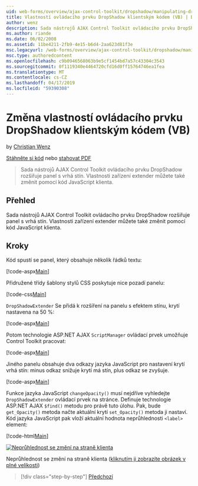 ```yaml
---
uid: web-forms/overview/ajax-control-toolkit/dropshadow/manipulating-dropshadow-properties-from-client-code-vb
title: Vlastností ovládacího prvku DropShadow klientským kódem (VB) | Dokumentace Microsoftu
author: wenz
description: Sada nástrojů AJAX Control Toolkit ovládacího prvku DropShadow rozšiřuje panel s vrhá stín. Vlastnosti zařízení extender lze také změnit pomocí klienta jazyka JavaScript...
ms.author: riande
ms.date: 06/02/2008
ms.assetid: 11be4211-2fb9-4e15-b6d4-2aa623d81f3e
msc.legacyurl: /web-forms/overview/ajax-control-toolkit/dropshadow/manipulating-dropshadow-properties-from-client-code-vb
msc.type: authoredcontent
ms.openlocfilehash: c9b0946568063b9e5cf1454bd7a57c43304c3543
ms.sourcegitcommit: 0f1119340e4464720cfd16d0ff15764746ea1fea
ms.translationtype: MT
ms.contentlocale: cs-CZ
ms.lasthandoff: 04/17/2019
ms.locfileid: "59390308"
---
```

# <a name="manipulating-dropshadow-properties-from-client-code-vb"></a>Změna vlastností ovládacího prvku DropShadow klientským kódem (VB)

by [Christian Wenz](https://github.com/wenz)

[Stáhněte si kód](http://download.microsoft.com/download/5/1/6/51652a81-500b-4f6b-88d3-617103e7941e/DropShadow2.vb.zip) nebo [stahovat PDF](http://download.microsoft.com/download/b/6/a/b6ae89ee-df69-4c87-9bfb-ad1eb2b23373/dropshadow2VB.pdf)

> Sada nástrojů AJAX Control Toolkit ovládacího prvku DropShadow rozšiřuje panel s vrhá stín. Vlastnosti zařízení extender můžete také změnit pomocí kód JavaScript klienta.


## <a name="overview"></a>Přehled

Sada nástrojů AJAX Control Toolkit ovládacího prvku DropShadow rozšiřuje panel s vrhá stín. Vlastnosti zařízení extender můžete také změnit pomocí kód JavaScript klienta.

## <a name="steps"></a>Kroky

Kód spustí se panel, který obsahuje několik řádků textu:

[!code-aspx[Main](manipulating-dropshadow-properties-from-client-code-vb/samples/sample1.aspx)]

Přidružené třídy šablony stylů CSS poskytuje nice pozadí panelu:

[!code-css[Main](manipulating-dropshadow-properties-from-client-code-vb/samples/sample2.css)]

`DropShadowExtender` Se přidá k rozšíření na panelu s efektem stínu, krytí nastavena na 50 %:

[!code-aspx[Main](manipulating-dropshadow-properties-from-client-code-vb/samples/sample3.aspx)]

Potom technologie ASP.NET AJAX `ScriptManager` ovládací prvek umožňuje Control Toolkit pracovat:

[!code-aspx[Main](manipulating-dropshadow-properties-from-client-code-vb/samples/sample4.aspx)]

Jiného panelu obsahuje dva odkazy jazyka JavaScript pro nastavení krytí vrhá stín: minus odkaz snižuje krytí má stín, plus odkaz se zvyšuje.

[!code-aspx[Main](manipulating-dropshadow-properties-from-client-code-vb/samples/sample5.aspx)]

Funkce jazyka JavaScript `changeOpacity()` musí nejdříve vyhledejte `DropShadowExtender` ovládací prvek na stránce. Definuje technologie ASP.NET AJAX `$find()` metodu pro právě tuto úlohu. Pak, bude `get_Opacity()` metoda načte aktuální krytí `set_Opacity()` metoda ji nastaví. Kód jazyka JavaScript pak vloží aktuální hodnota neprůhlednosti `<label>` element:

[!code-html[Main](manipulating-dropshadow-properties-from-client-code-vb/samples/sample6.html)]


[![Neprůhlednost se změní na straně klienta](manipulating-dropshadow-properties-from-client-code-vb/_static/image2.png)](manipulating-dropshadow-properties-from-client-code-vb/_static/image1.png)

Neprůhlednost se změní na straně klienta ([kliknutím ji zobrazíte obrázek v plné velikosti](manipulating-dropshadow-properties-from-client-code-vb/_static/image3.png))

> [!div class="step-by-step"]
> [Předchozí](adjusting-the-z-index-of-a-dropshadow-vb.md)

